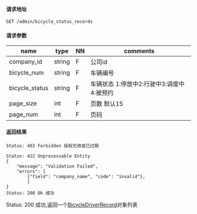 #### 请求地址

```
GET /admin/bicycle_status_records
```

#### 请求参数	 

name                  |type    |NN |comments
----------------------|--------|---|----------------------
company_id            |string  |F  |公司id
bicycle_num           |string  |F  |车辆编号
bicycle_status        |string  |F  |车辆状态 1:停放中2:行驶中3:调度中4:被预约
page_size             |int     |F  |页数 默认15
page_num              |int     |F  |页码

#### 返回结果

```
Status: 403 Forbidden 授权无效或已过期

Status: 422 Unprocessable Entity
{
    "message": "Validation Failed",
	"errors": [
        {"field": "company_name", "code": "invalid"},
        ]
}
Status: 200 Ok 成功

```

Status: 200 成功,返回一个[BicycleDriverRecord](entities.md#BicycleDriverRecord)对象列表